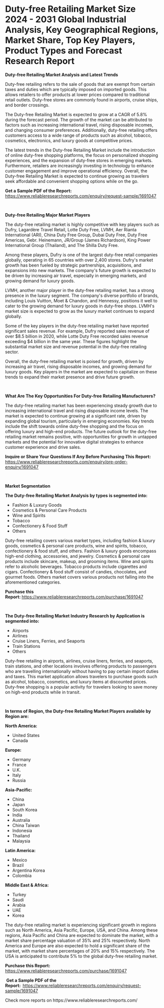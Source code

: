<p><h1>Duty-free Retailing Market Size 2024 - 2031 Global Industrial Analysis, Key Geographical Regions, Market Share, Top Key Players, Product Types and Forecast Research Report</h1></p><p><strong>Duty-free Retailing Market Analysis and Latest Trends</strong></p>
<p><p>Duty-free retailing refers to the sale of goods that are exempt from certain taxes and duties which are typically imposed on imported goods. This allows retailers to offer products at lower prices compared to traditional retail outlets. Duty-free stores are commonly found in airports, cruise ships, and border crossings.</p><p>The Duty-free Retailing Market is expected to grow at a CAGR of 5.8% during the forecast period. The growth of the market can be attributed to factors such as increasing international travel, rising disposable incomes, and changing consumer preferences. Additionally, duty-free retailing offers customers access to a wide range of products such as alcohol, tobacco, cosmetics, electronics, and luxury goods at competitive prices.</p><p>The latest trends in the Duty-free Retailing Market include the introduction of online duty-free shopping platforms, the focus on personalized shopping experiences, and the expansion of duty-free stores in emerging markets. Furthermore, retailers are increasingly investing in technology to enhance customer engagement and improve operational efficiency. Overall, the Duty-free Retailing Market is expected to continue growing as travelers seek affordable and convenient shopping options while on the go.</p></p>
<p><strong>Get a Sample PDF of the Report:&nbsp;</strong> <a href="https://www.reliableresearchreports.com/enquiry/request-sample/1691047">https://www.reliableresearchreports.com/enquiry/request-sample/1691047</a></p>
<p>&nbsp;</p>
<p><strong>Duty-free Retailing Major Market Players</strong></p>
<p><p>The duty-free retailing market is highly competitive with key players such as Dufry, Lagardère Travel Retail, Lotte Duty Free, LVMH, Aer Rianta International (ARI), China Duty Free Group, Dubai Duty Free, Duty Free Americas, Gebr. Heinemann, JR/Group (James Richardson), King Power International Group (Thailand), and The Shilla Duty Free.</p><p>Among these players, Dufry is one of the largest duty-free retail companies globally, operating in 65 countries with over 2,400 stores. Dufry's market growth has been fueled by strategic partnerships, acquisitions, and expansions into new markets. The company's future growth is expected to be driven by increasing air travel, especially in emerging markets, and growing demand for luxury goods.</p><p>LVMH, another major player in the duty-free retailing market, has a strong presence in the luxury segment. The company's diverse portfolio of brands, including Louis Vuitton, Moet & Chandon, and Hennessy, positions it well to cater to the growing demand for luxury goods in duty-free shops. LVMH's market size is expected to grow as the luxury market continues to expand globally.</p><p>Some of the key players in the duty-free retailing market have reported significant sales revenue. For example, Dufry reported sales revenue of over $8.5 billion in 2020, while Lotte Duty Free recorded sales revenue exceeding $4 billion in the same year. These figures highlight the substantial market size and revenue potential in the duty-free retailing sector.</p><p>Overall, the duty-free retailing market is poised for growth, driven by increasing air travel, rising disposable incomes, and growing demand for luxury goods. Key players in the market are expected to capitalize on these trends to expand their market presence and drive future growth.</p></p>
<p>&nbsp;</p>
<p><strong>What Are The Key Opportunities For Duty-free Retailing Manufacturers?</strong></p>
<p><p>The duty-free retailing market has been experiencing steady growth due to increasing international travel and rising disposable income levels. The market is expected to continue growing at a significant rate, driven by expanding global tourism, particularly in emerging economies. Key trends include the shift towards online duty-free shopping and the focus on offering luxury and high-end products. The future outlook for the duty-free retailing market remains positive, with opportunities for growth in untapped markets and the potential for innovative digital strategies to enhance customer experience and drive sales.</p></p>
<p><strong>Inquire or Share Your Questions If Any Before Purchasing This Report:</strong> <a href="https://www.reliableresearchreports.com/enquiry/pre-order-enquiry/1691047">https://www.reliableresearchreports.com/enquiry/pre-order-enquiry/1691047</a></p>
<p>&nbsp;</p>
<p><strong>Market Segmentation</strong></p>
<p><strong>The Duty-free Retailing Market Analysis by types is segmented into:</strong></p>
<p><ul><li>Fashion & Luxury Goods</li><li>Cosmetics & Personal Care Products</li><li>Wine and Spirits</li><li>Tobacco</li><li>Confectionery & Food Stuff</li><li>Others</li></ul></p>
<p><p>Duty-free retailing covers various market types, including fashion & luxury goods, cosmetics & personal care products, wine and spirits, tobacco, confectionery & food stuff, and others. Fashion & luxury goods encompass high-end clothing, accessories, and jewelry. Cosmetics & personal care products include skincare, makeup, and grooming items. Wine and spirits refer to alcoholic beverages. Tobacco products include cigarettes and cigars. Confectionery & food stuff consist of candies, chocolates, and gourmet foods. Others market covers various products not falling into the aforementioned categories.</p></p>
<p><strong>Purchase this Report:&nbsp;</strong><a href="https://www.reliableresearchreports.com/purchase/1691047">https://www.reliableresearchreports.com/purchase/1691047</a></p>
<p>&nbsp;</p>
<p><strong>The Duty-free Retailing Market Industry Research by Application is segmented into:</strong></p>
<p><ul><li>Airports</li><li>Airlines</li><li>Cruise Liners, Ferries, and Seaports</li><li>Train Stations</li><li>Others</li></ul></p>
<p><p>Duty-free retailing in airports, airlines, cruise liners, ferries, and seaports, train stations, and other locations involves offering products to passengers who are travelling internationally without having to pay certain import duties and taxes. This market application allows travelers to purchase goods such as alcohol, tobacco, cosmetics, and luxury items at discounted prices. Duty-free shopping is a popular activity for travelers looking to save money on high-end products while in transit.</p></p>
<p>&nbsp;</p>
<p><strong>In terms of Region, the Duty-free Retailing Market Players available by Region are:</strong></p>
<p>
    <p> <strong> North America: </strong>
        <ul>
            <li>United States</li>
            <li>Canada</li>
        </ul>
        </p> 
    <p> <strong> Europe: </strong>
        <ul>
            <li>Germany</li>
            <li>France</li>
            <li>U.K.</li>
            <li>Italy</li>
            <li>Russia</li>
        </ul>
        </p> 
    <p> <strong> Asia-Pacific: </strong>
        <ul>
            <li>China</li>
            <li>Japan</li>
            <li>South Korea</li>
            <li>India</li>
            <li>Australia</li>
            <li>China Taiwan</li>
            <li>Indonesia</li>
            <li>Thailand</li>
            <li>Malaysia</li>
        </ul>
        </p> 
    <p> <strong> Latin America: </strong>
        <ul>
            <li>Mexico</li>
            <li>Brazil</li>
            <li>Argentina Korea</li>
            <li>Colombia</li>
        </ul>
        </p> 
    <p> <strong> Middle East & Africa: </strong>
        <ul>
            <li>Turkey</li>
            <li>Saudi</li>
            <li>Arabia</li>
            <li>UAE</li>
            <li>Korea</li>
        </ul>
    </p>
    </p>
<p><p>The duty-free retailing market is experiencing significant growth in regions such as North America, Asia Pacific, Europe, USA, and China. Among these regions, Asia Pacific and China are expected to dominate the market, with a market share percentage valuation of 35% and 25% respectively. North America and Europe are also expected to hold a significant share of the market, with market share percentages of 20% and 15% respectively. The USA is anticipated to contribute 5% to the global duty-free retailing market.</p></p>
<p><strong>Purchase this Report: </strong><a href="https://www.reliableresearchreports.com/purchase/1691047">https://www.reliableresearchreports.com/purchase/1691047</a></p>
<p>&nbsp;<strong>Get a Sample PDF of the Report:&nbsp;&nbsp;</strong><a href="https://www.reliableresearchreports.com/enquiry/request-sample/1691047">https://www.reliableresearchreports.com/enquiry/request-sample/1691047</a></p>
<p><strong></strong></p>
<p>Check more reports on https://www.reliableresearchreports.com/</p>